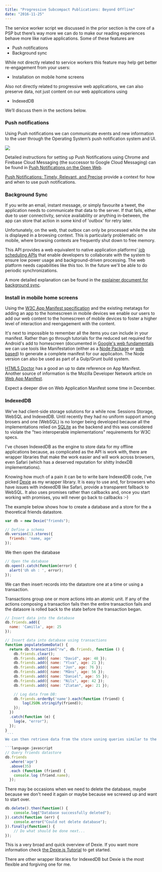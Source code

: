 ```yaml
---
title: "Progressive Subcompact Publications: Beyond Offline"
date: "2016-11-25"
---
```


The service worker script we discussed in the prior section is the core of a PSP but there’s way more we can do to make our reading experiences behave more like native applications. Some of these features are

- Push notifications
- Background sync

While not directly related to service workers this feature may help get better re-engagement from your users:

- Installation on mobile home screens

Also not directly related to progressive web applications, we can also preserve data, not just content on our web applications using

- IndexedDB

We’ll discuss them in the sections below.

### Push notifications

Using Push notifications we can communicate events and new information to the user through the Operating System’s push notification system and UI.

![](https://developers.google.com/web/fundamentals/engage-and-retain/push-notifications/images/cc-good.png)

Detailed instructions for setting up Push Notifications using Chrome and Firebase Cloud Messaging (the successor to Google Cloud Messaging) can be found in [Push Notifications on the Open Web](https://developers.google.com/web/updates/2015/03/push-notifications-on-the-open-web?hl=en).

[Push Notifications: Timely, Relevant, and Precise](https://developers.google.com/web/fundamentals/engage-and-retain/push-notifications/) provide a context for how and when to use push notifications.

### Background Sync

If you write an email, instant message, or simply favourite a tweet, the application needs to communicate that data to the server. If that fails, either due to user connectivity, service availability or anything in-between, the app can store that action in some kind of 'outbox' for retry later.

Unfortunately, on the web, that outbox can only be processed while the site is displayed in a browsing context. This is particularly problematic on mobile, where browsing contexts are frequently shut down to free memory.

This API provides a web equivalent to native application platforms’ [job scheduling APIs](https://developer.android.com/reference/android/app/job/JobScheduler.html) that enable developers to collaborate with the system to ensure low power usage and background-driven processing. The web platform needs capabilities like this too. In the future we'll be able to do periodic synchronizations.

A more detailed explanation can be found in the [explainer document for background sync](https://github.com/WICG/BackgroundSync/blob/master/explainer.md).

### Install in mobile home screens

Using the [W3C App Manifest specification](https://www.w3.org/TR/appmanifest/) and the existing metatags for adding an app to the homescreen in mobile devices we enable our users to add our web content to the homescreen of mobile devices to foster a higher level of interaction and reengagement with the content.

It's next to impossible to remember all the items you can include in your manifest. Rather than go through tutorials for the reduced set required for Android's add to homescreen (documented in [Google's web fundamentals](https://developers.google.com/web/updates/2014/11/Support-for-installable-web-apps-with-webapp-manifest-in-chrome-38-for-Android) we can use tools like Manifestation (either as a [Node Package](https://www.npmjs.com/package/manifestation) or [web based](https://webmanife.st/)) to generate a complete manifest for our applicaiton. The Node version can also be used as part of a Gulp/Grunt build system.

[HTML5 Doctor](http://html5doctor.com/web-manifest-specification/) has a good an up to date reference on App Manifest. Another source of information is the Mozilla Developer Network article on [Web App Manifest](https://developer.mozilla.org/en-US/docs/Web/Manifest).

Expect a deeper dive on Web Application Manifest some time in December.

### IndexedDB

We've had client-side storage solutions for a while now. Sessions Storage, WebSQL and IndexedDB. Until recently they had no uniform support among brosers and one (WebSQL) is no longer being developed because all the implementations relied on [SQLite](https://sqlite.org/) as the backend and this was considered to violate the "two interoperable implementations" requirements for W3C specs.

I've chosen IndexedDB as the engine to store data for my offline applications because, as complicated as the API is work with, there are wrapper libraries that make the work easier and will work across browsers, even Safari (which has a deserved reputation for shitty IndexDB implementations).

Knowing how much of a pain it can be to write bare IndexedDB code, I've picked [Dexie](http://dexie.org/) as my wrapper library. It is easy to use and, for browsers who have issues with indexedDB like Safari, provide a transparent fallback to WebSQL. It also uses promises rather than callbacks and, once you start working with promises, you will never go back to callbacks :-)

The example below shows how to create a database and a store for the a theoretical friends datastore.

```javascript
var db = new Dexie("friends");

// Define a schema
db.version(1).stores({
  friends: 'name, age'
});
```

We then open the database

```javascript
// Open the database
db.open().catch(function(error) {
  alert('Uh oh : ', error);
});
```

We can then insert records into the datastore one at a time or using a transaction.

Transactions group one or more actions into an atomic unit. If any of the actions composing a transaction fails then the entire transaction fails and the datasore is rolled back to the state before the transaction began.

````javascript
// Insert data into the database
db.friends.add({
  name: 'Camilla', age: 25
});

// Insert data into database using transactions
function populateSomeData() {
  return db.transaction("rw", db.friends, function () {
    db.friends.clear();
    db.friends.add({ name: "David", age: 48 });
    db.friends.add({ name: "Ylva", age: 21 });
    db.friends.add({ name: "Jon", age: 76 });
    db.friends.add({ name: "Måns", age: 56 });
    db.friends.add({ name: "Daniel", age: 55 });
    db.friends.add({ name: "Nils", age: 42 });
    db.friends.add({ name: "Zlatan", age: 21 });

    // Log data from DB:
    db.friends.orderBy('name').each(function (friend) {
        log(JSON.stringify(friend));
    });
  })
  .catch(function (e) {
    log(e, "error");
  });
}
 ```
We can then retrieve data from the store usning queries similar to the SQL syntax. An example of this query retrieves all the names from the data store where the age is over (above) 35 and then display the names.  

```language-javascript
// Query friends datastore
db.friends
  .where('age')
  .above(35)
  .each (function (friend) {
    console.log (friend.name);
  });
````

There may be occasions when we need to delete the database, maybe because we don't need it again or maybe because we screwed up and want to start over.

```javascript
db.delete().then(function() {
    console.log("Database successfully deleted");
}).catch(function (err) {
    console.error("Could not delete database");
}).finally(function() {
    // Do what should be done next...
});
```

This is a very broad and quick overview of Dexie. If you want more information check [the Dexie.js Tutorial](https://github.com/dfahlander/Dexie.js/wiki/Tutorial) to get started.

There are other wrapper libraries for IndexedDB but Dexie is the most flexible and forgiving one for me.
